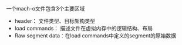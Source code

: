 一个mach-o文件包含3个主要区域

- header： 文件类型、目标架构类型
- load commands： 描述文件在虚拟内存中的逻辑结构、布局
- Raw segment data：在load commands中定义的segment的原始数据